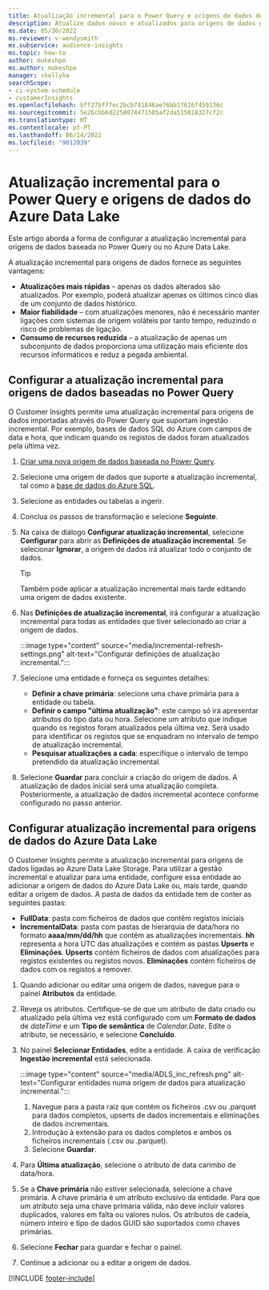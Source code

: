 ```yaml
---
title: Atualização incremental para o Power Query e origens de dados do Azure Data Lake
description: Atualize dados novos e atualizados para origens de dados grandes com base em origens de dados do Power Query ou do Azure Data Lake.
ms.date: 05/30/2022
ms.reviewer: v-wendysmith
ms.subservice: audience-insights
ms.topic: how-to
author: mukeshpo
ms.author: mukeshpo
manager: shellyha
searchScope:
- ci-system-schedule
- customerInsights
ms.openlocfilehash: bff27bf7fec2bcb741846ae76bb1f616f459136c
ms.sourcegitcommit: 5e26cbb6d2258074471505af2da515818327cf2c
ms.translationtype: HT
ms.contentlocale: pt-PT
ms.lasthandoff: 06/14/2022
ms.locfileid: "9012039"
---
```

# <a name="incremental-refresh-for-power-query-and-azure-data-lake-data-sources"></a>Atualização incremental para o Power Query e origens de dados do Azure Data Lake

Este artigo aborda a forma de configurar a atualização incremental para origens de dados baseada no Power Query ou no Azure Data Lake.

A atualização incremental para origens de dados fornece as seguintes vantagens:

- **Atualizações mais rápidas** – apenas os dados alterados são atualizados. Por exemplo, poderá atualizar apenas os últimos cinco dias de um conjunto de dados histórico.
- **Maior fiabilidade** – com atualizações menores, não é necessário manter ligações com sistemas de origem voláteis por tanto tempo, reduzindo o risco de problemas de ligação.
- **Consumo de recursos reduzida** – a atualização de apenas um subconjunto de dados proporciona uma utilização mais eficiente dos recursos informáticos e reduz a pegada ambiental.

## <a name="configure-incremental-refresh-for-data-sources-based-on-power-query"></a>Configurar a atualização incremental para origens de dados baseadas no Power Query

O Customer Insights permite uma atualização incremental para origens de dados importadas através do Power Query que suportam ingestão incremental. Por exemplo, bases de dados SQL do Azure com campos de data e hora, que indicam quando os registos de dados foram atualizados pela última vez.

1. [Criar uma nova origem de dados baseada no Power Query](connect-power-query.md).

1. Selecione uma origem de dados que suporte a atualização incremental, tal como a [base de dados do Azure SQL](/power-query/connectors/azuresqldatabase).

1. Selecione as entidades ou tabelas a ingerir.

1. Conclua os passos de transformação e selecione **Seguinte**.

1. Na caixa de diálogo **Configurar atualização incremental**, selecione **Configurar** para abrir as **Definições de atualização incremental**. Se selecionar **Ignorar**, a origem de dados irá atualizar todo o conjunto de dados.
   > [!TIP]
   > Também pode aplicar a atualização incremental mais tarde editando uma origem de dados existente.

1. Nas **Definições de atualização incremental**, irá configurar a atualização incremental para todas as entidades que tiver selecionado ao criar a origem de dados.

   :::image type="content" source="media/incremental-refresh-settings.png" alt-text="Configurar definições de atualização incremental.":::

1. Selecione uma entidade e forneça os seguintes detalhes:

   - **Definir a chave primária**: selecione uma chave primária para a entidade ou tabela.
   - **Definir o campo "última atualização"**: este campo só irá apresentar atributos do tipo data ou hora. Selecione um atributo que indique quando os registos foram atualizados pela última vez. Será usado para identificar os registos que se enquadram no intervalo de tempo de atualização incremental.
   - **Pesquisar atualizações a cada**: especifique o intervalo de tempo pretendido da atualização incremental.

1. Selecione **Guardar** para concluir a criação do origem de dados. A atualização de dados inicial será uma atualização completa. Posteriormente, a atualização de dados incremental acontece conforme configurado no passo anterior.

## <a name="configure-incremental-refresh-for-azure-data-lake-data-sources"></a>Configurar atualização incremental para origens de dados do Azure Data Lake

O Customer Insights permite a atualização incremental para origens de dados ligadas ao Azure Data Lake Storage. Para utilizar a gestão incremental e atualizar para uma entidade, configure essa entidade ao adicionar a origem de dados do Azure Data Lake ou, mais tarde, quando editar a origem de dados. A pasta de dados da entidade tem de conter as seguintes pastas:

- **FullData**: pasta com ficheiros de dados que contêm registos iniciais
- **IncrementalData**: pasta com pastas de hierarquia de data/hora no formato **aaaa/mm/dd/hh** que contêm as atualizações incrementais. **hh** representa a hora UTC das atualizações e contém as pastas **Upserts** e **Eliminações**. **Upserts** contém ficheiros de dados com atualizações para registos existentes ou registos novos. **Eliminações** contém ficheiros de dados com os registos a remover.

1. Quando adicionar ou editar uma origem de dados, navegue para o painel **Atributos** da entidade.

1. Reveja os atributos. Certifique-se de que um atributo de data criado ou atualizado pela última vez está configurado com um **Formato de dados** de *dateTime* e um **Tipo de semântica** de *Calendar.Date*. Edite o atributo, se necessário, e selecione **Concluído**.

1. No painel **Selecionar Entidades**, edite a entidade. A caixa de verificação **Ingestão incremental** está selecionada.

   :::image type="content" source="media/ADLS_inc_refresh.png" alt-text="Configurar entidades numa origem de dados para atualização incremental.":::

   1. Navegue para a pasta raiz que contém os ficheiros .csv ou .parquet para dados completos, upserts de dados incrementais e eliminações de dados incrementais.
   1. Introdução à extensão para os dados completos e ambos os ficheiros incrementais (\.csv ou \.parquet).
   1. Selecione **Guardar**.

1. Para **Última atualização**, selecione o atributo de data carimbo de data/hora.

1. Se a **Chave primária** não estiver selecionada, selecione a chave primária. A chave primária é um atributo exclusivo da entidade. Para que um atributo seja uma chave primária válida, não deve incluir valores duplicados, valores em falta ou valores nulos. Os atributos de cadeia, número inteiro e tipo de dados GUID são suportados como chaves primárias.

1. Selecione **Fechar** para guardar e fechar o painel.

1. Continue a adicionar ou a editar a origem de dados.

[!INCLUDE [footer-include](includes/footer-banner.md)]

